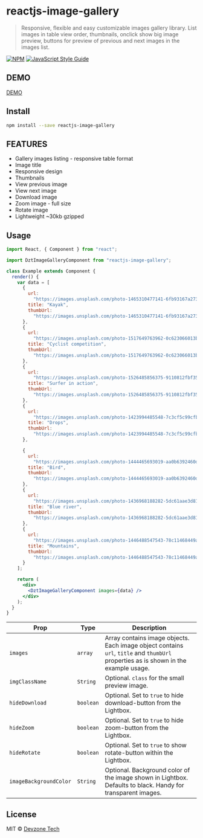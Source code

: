# reactjs-image-gallery

> Responsive, flexible and easy customizable images gallery library. List images in table view order, thumbnails, onclick show big image preview, buttons for preview of previous and next images in the images list.

[![NPM](https://img.shields.io/npm/v/reactjs-image-gallery.svg)](https://www.npmjs.com/package/reactjs-image-gallery) [![JavaScript Style Guide](https://img.shields.io/badge/code_style-standard-brightgreen.svg)](https://standardjs.com)

## DEMO

[DEMO](https://www.devzonetech.com/demo/reactjs-image-gallery/)

## Install

```bash
npm install --save reactjs-image-gallery
```

## FEATURES

- Gallery images listing - responsive table format
- Image title
- Responsive design
- Thumbnails
- View previous image
- View next image
- Download image
- Zoom image - full size
- Rotate image
- Lightweight ~30kb gzipped

## Usage

```jsx
import React, { Component } from "react";

import DztImageGalleryComponent from "reactjs-image-gallery";

class Example extends Component {
  render() {
    var data = [
      {
        url:
          "https://images.unsplash.com/photo-1465310477141-6fb93167a273?ixlib=rb-1.2.1&ixid=eyJhcHBfaWQiOjEyMDd9&auto=format&fit=crop&w=1350&q=80",
        title: "Kayak",
        thumbUrl:
          "https://images.unsplash.com/photo-1465310477141-6fb93167a273?ixlib=rb-1.2.1&ixid=eyJhcHBfaWQiOjEyMDd9&auto=format&fit=crop&w=250&q=80"
      },
      {
        url:
          "https://images.unsplash.com/photo-1517649763962-0c623066013b?ixlib=rb-1.2.1&ixid=eyJhcHBfaWQiOjEyMDd9&auto=format&fit=crop&w=1350&q=80",
        title: "Cyclist competition",
        thumbUrl:
          "https://images.unsplash.com/photo-1517649763962-0c623066013b?ixlib=rb-1.2.1&ixid=eyJhcHBfaWQiOjEyMDd9&auto=format&fit=crop&w=250&q=80"
      },
      {
        url:
          "https://images.unsplash.com/photo-1526485856375-9110812fbf35?ixlib=rb-1.2.1&ixid=eyJhcHBfaWQiOjEyMDd9&auto=format&fit=crop&w=1350&q=80",
        title: "Surfer in action",
        thumbUrl:
          "https://images.unsplash.com/photo-1526485856375-9110812fbf35?ixlib=rb-1.2.1&ixid=eyJhcHBfaWQiOjEyMDd9&auto=format&fit=crop&w=250&q=80"
      },
      {
        url:
          "https://images.unsplash.com/photo-1423994485548-7c3cf5c99cfb?ixlib=rb-1.2.1&ixid=eyJhcHBfaWQiOjEyMDd9&auto=format&fit=crop&w=1947&q=80",
        title: "Drops",
        thumbUrl:
          "https://images.unsplash.com/photo-1423994485548-7c3cf5c99cfb?ixlib=rb-1.2.1&ixid=eyJhcHBfaWQiOjEyMDd9&auto=format&fit=crop&w=1947&q=80"
      },

      {
        url:
          "https://images.unsplash.com/photo-1444465693019-aa0b6392460d?ixlib=rb-1.2.1&ixid=eyJhcHBfaWQiOjEyMDd9&auto=format&fit=crop&w=1350&q=80",
        title: "Bird",
        thumbUrl:
          "https://images.unsplash.com/photo-1444465693019-aa0b6392460d?ixlib=rb-1.2.1&ixid=eyJhcHBfaWQiOjEyMDd9&auto=format&fit=crop&w=250&q=80"
      },
      {
        url:
          "https://images.unsplash.com/photo-1436968188282-5dc61aae3d81?ixlib=rb-1.2.1&ixid=eyJhcHBfaWQiOjEyMDd9&auto=format&fit=crop&w=1353&q=80",
        title: "Blue river",
        thumbUrl:
          "https://images.unsplash.com/photo-1436968188282-5dc61aae3d81?ixlib=rb-1.2.1&ixid=eyJhcHBfaWQiOjEyMDd9&auto=format&fit=crop&w=250&q=80"
      },
      {
        url:
          "https://images.unsplash.com/photo-1446488547543-78c11468449a?ixlib=rb-1.2.1&ixid=eyJhcHBfaWQiOjEyMDd9&auto=format&fit=crop&w=1949&q=80",
        title: "Mountains",
        thumbUrl:
          "https://images.unsplash.com/photo-1446488547543-78c11468449a?ixlib=rb-1.2.1&ixid=eyJhcHBfaWQiOjEyMDd9&auto=format&fit=crop&w=250&q=80"
      }
    ];

    return (
      <div>
        <DztImageGalleryComponent images={data} />
      </div>
    );
  }
}
```

| Prop                   | Type      | Description                                                                                                                         |
| ---------------------- | --------- | ----------------------------------------------------------------------------------------------------------------------------------- |
| `images`               | `array`   | Array contains image objects. Each image object contains `url`, `title` and `thumbUrl` properties as is shown in the example usage. |
| `imgClassName`         | `String`  | Optional. `class` for the small preview image.                                                                                      |
| `hideDownload`         | `boolean` | Optional. Set to `true` to hide download-button from the Lightbox.                                                                  |
| `hideZoom`             | `boolean` | Optional. Set to `true` to hide zoom-button from the Lightbox.                                                                      |
| `hideRotate`           | `boolean` | Optional. Set to `true` to show rotate-button within the Lightbox.                                                                  |
| `imageBackgroundColor` | `String`  | Optional. Background color of the image shown in Lightbox. Defaults to black. Handy for transparent images.                         |

## License

MIT © [Devzone Tech](https://www.devzonetech.com/)
